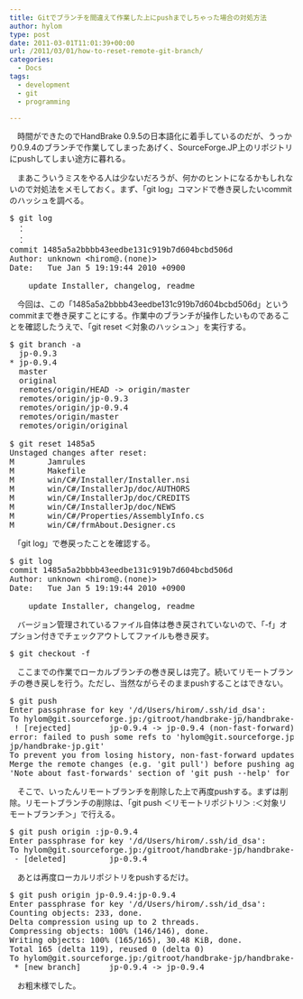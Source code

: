 ```yaml
---
title: Gitでブランチを間違えて作業した上にpushまでしちゃった場合の対処方法
author: hylom
type: post
date: 2011-03-01T11:01:39+00:00
url: /2011/03/01/how-to-reset-remote-git-branch/
categories:
  - Docs
tags:
  - development
  - git
  - programming

---
```

　時間ができたのでHandBrake 0.9.5の日本語化に着手しているのだが、うっかり0.9.4のブランチで作業してしまったあげく、SourceForge.JP上のリポジトリにpushしてしまい途方に暮れる。

　まあこういうミスをやる人は少ないだろうが、何かのヒントになるかもしれないので対処法をメモしておく。まず、「git log」コマンドで巻き戻したいcommitのハッシュを調べる。

<pre>$ git log
　：
　：
commit 1485a5a2bbbb43eedbe131c919b7d604bcbd506d
Author: unknown &lt;hirom@.(none)>
Date:   Tue Jan 5 19:19:44 2010 +0900

    update Installer, changelog, readme
</pre>

　今回は、この「1485a5a2bbbb43eedbe131c919b7d604bcbd506d」というcommitまで巻き戻すことにする。作業中のブランチが操作したいものであることを確認したうえで、「git reset ＜対象のハッシュ＞」を実行する。

<pre>$ git branch -a
  jp-0.9.3
* jp-0.9.4
  master
  original
  remotes/origin/HEAD -> origin/master
  remotes/origin/jp-0.9.3
  remotes/origin/jp-0.9.4
  remotes/origin/master
  remotes/origin/original

$ git reset 1485a5
Unstaged changes after reset:
M       Jamrules
M       Makefile
M       win/C#/Installer/Installer.nsi
M       win/C#/InstallerJp/doc/AUTHORS
M       win/C#/InstallerJp/doc/CREDITS
M       win/C#/InstallerJp/doc/NEWS
M       win/C#/Properties/AssemblyInfo.cs
M       win/C#/frmAbout.Designer.cs
</pre>

　「git log」で巻戻ったことを確認する。

<pre>$ git log
commit 1485a5a2bbbb43eedbe131c919b7d604bcbd506d
Author: unknown &lt;hirom@.(none)>
Date:   Tue Jan 5 19:19:44 2010 +0900

    update Installer, changelog, readme
</pre>

　バージョン管理されているファイル自体は巻き戻されていないので、「-f」オプション付きでチェックアウトしてファイルも巻き戻す。

<pre>$ git checkout -f
</pre>

　ここまでの作業でローカルブランチの巻き戻しは完了。続いてリモートブランチの巻き戻しを行う。ただし、当然ながらそのままpushすることはできない。

<pre>$ git push
Enter passphrase for key '/d/Users/hirom/.ssh/id_dsa':
To hylom@git.sourceforge.jp:/gitroot/handbrake-jp/handbrake-jp.git
 ! [rejected]        jp-0.9.4 -> jp-0.9.4 (non-fast-forward)
error: failed to push some refs to 'hylom@git.sourceforge.jp:/gitroot/handbrake-
jp/handbrake-jp.git'
To prevent you from losing history, non-fast-forward updates were rejected
Merge the remote changes (e.g. 'git pull') before pushing again.  See the
'Note about fast-forwards' section of 'git push --help' for details.
</pre>

　そこで、いったんリモートブランチを削除した上で再度pushする。まずは削除。リモートブランチの削除は、「git push ＜リモートリポジトリ＞ :＜対象リモートブランチ＞」で行える。

<pre>$ git push origin :jp-0.9.4
Enter passphrase for key '/d/Users/hirom/.ssh/id_dsa':
To hylom@git.sourceforge.jp:/gitroot/handbrake-jp/handbrake-jp.git
 - [deleted]         jp-0.9.4
</pre>

　あとは再度ローカルリポジトリをpushするだけ。

<pre>$ git push origin jp-0.9.4:jp-0.9.4
Enter passphrase for key '/d/Users/hirom/.ssh/id_dsa':
Counting objects: 233, done.
Delta compression using up to 2 threads.
Compressing objects: 100% (146/146), done.
Writing objects: 100% (165/165), 30.48 KiB, done.
Total 165 (delta 119), reused 0 (delta 0)
To hylom@git.sourceforge.jp:/gitroot/handbrake-jp/handbrake-jp.git
 * [new branch]      jp-0.9.4 -> jp-0.9.4
</pre>

　お粗末様でした。
